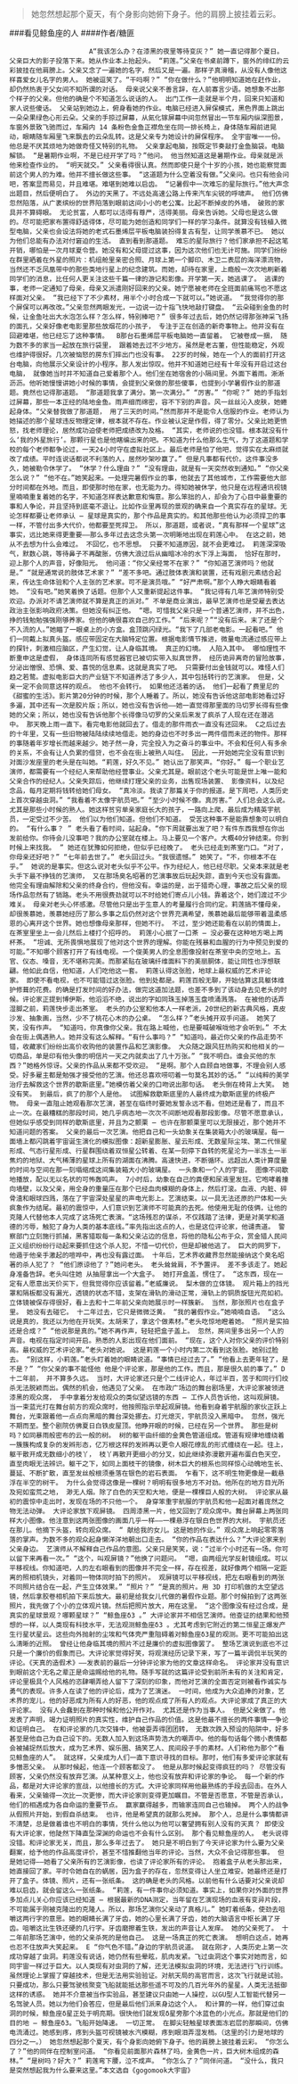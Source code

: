 > 她忽然想起那个夏天，有个身影向她俯下身子。他的肩膀上披挂着云彩。

###看见鲸鱼座的人
####作者/糖匪

						A“我该怎么办？在漆黑的夜里等待变灰？” 她一直记得那个夏日。父亲巨大的影子投落下来。她从作业本上抬起头。 “莉莲。”父亲在书桌前蹲下，窗外的绯红的云彩披挂在他肩膀上。父亲又念了一遍她的名字，然后又是一遍。那样子真滑稽，从没有人像他这样喜爱女儿名字的男人。 她被逗笑了。“干吗啊？” “你在做什么？”他明明知道她在赶作业，却仍然热衷于父女间不知所谓的对话。 母亲说父亲不善言辞，在人前寡言少语。她想象不出那个样子的父亲。但他的确是个不知道怎么说话的人。 出门工作一走就是半个月，回来只知道和家人说些傻话。 父亲站到她边上，俯身看她的作业。电脑已经进入屏保模式，黑色界面上跳出一朵朵果绿色心形云朵。父亲的手掠过屏幕，从氮化镓屏幕中间忽然冒出一节车厢内纵深图景，车窗外景致飞驰而过，车厢内 14 条粉色金鱼正襟危坐在同一排长椅上，身体随车厢前进晃动，眼睛随车厢里飞来飘去的云朵乱转。这是父亲专为她设计的屏保程序。 全宇宙唯一一份。他总是不厌其烦地为她做奇怪又特别的礼物。 父亲拿起电脑，按既定节奏敲打金鱼脑袋。电脑解锁。 “是暑期作业啊，不是已经开学了吗？”他问。 他当然知道这是暑期作业。母亲就是派他来检查作业的。 “明天就交。” 父亲看得很认真。然而即使只是个十岁的小孩，她也能察觉面前这个男人的为难。他并不擅长做这些事。 “这道题为什么空着没有做。”父亲问。也只有他会问吧，答案显而易见，并且难堪。难堪到她难以启齿。 “记暑假中一次难忘的星际旅行。”他大声念出题目，然后便明白了。 外边的天黑了。不远处高速公路上传来汽车尖锐的呼啸声。 他们仿佛忽然陷落，从广袤缤纷的世界陷落到眼前这间小小的老公寓。比起不断掉皮的外墙， 破败的家具并不算碍眼。 无论贫富，人都可以活得有尊严，活得美丽。母亲告诉她。父母也是这么做的。尽可能把家布置得舒适得体，尽可能为她创造和同学们一样的学习条件。就算没有钱植入微型电脑，父亲也会设法将她的老式石墨烯层平板电脑装扮得复古有型，让同学羡慕不已。 她以为他们总能有办法对付窘迫的生活。 直到看到那道题。 难忘的星际旅行？他们家承担不起这笔开销，哪怕是一次月球夏令营。她没有和父母提过这事，因为这次他们也无计可施。同学们纷纷在群里晒着在外星的照片：机组舱里亲密合照、月球上第一个脚印、木卫二表层的海洋漂流物，当然还不乏凤凰带中的那些类地行星上的纪念建筑。而她，却待在家里，上瘾般一次次地刷新着同学们的消息，比任何人更关注这些千篇一律的游记和影像。开学第一天，她逃课了。 逃课的事，老师一定通知了母亲，母亲又派遣刚好回来的父亲。她宁愿被老师在全班面前痛骂也不愿这样面对父亲。 “我已经下了不少素材，用半个小时合成一下就可以。”她说道。 “我觉得你的那个屏保可以再改改。”父亲忽然两眼发光，一边说一边十指飞快地敲打键盘。 “云朵碰到金鱼的时候，让金鱼吐出大水泡怎么样？怎么样，特别棒吧？” 很多年过去后，她仍然记得那张神采飞扬的面孔，父亲好像老电影里那些放烟花的小孩子， 专注于正在创造的新奇事物上。他并没有在回避难堪，他已经忘了这种事情。  B那台石墨烯层平板电脑她一直留着。 它被卷成一捆， 随为数不多的家当一起放在旅行袋里， 跟着她去过不少地方。虽然是老古董，但性能稳定，外观也维护得很好。几次被恼怒的房东们摔出门也没有事。 22岁的时候，她在一个人的面前打开这台电脑，向他展示父亲设计的小程序。那人发出惊叹。他并不知道她已经有十年没有开启过这台电脑， 就像她当时并不知道自己爱着那个人。他们坐在她宿舍的小隔间里。外面下着雨。淅淅沥沥。他听她慢慢讲她小时候的事情，会提到父亲做的那些傻事，也提到小学暑假作业的那道题。竟然也记得那道题。 “那道题我拿了满分。第一次满分。” “厉害。” “你呢？” 她的手指划过屏幕，那些一本正经的陆地金鱼。雨声细而绵密，容不下别的声音。风一丝丝沁入皮肤，她蜷起身体。“父亲替我做了那道题， 用了三天的时间。”然而那并不是能令人信服的作业。老师认为她描述的那个星球违反物理定律，根本就不存在。作业被认定是作假，得了零分。父亲比她更愤怒，找老师理论，居然成功迫使老师把成绩改为及格。 “其实，老师说的也没错。根本就没有什么‘我的外星旅行’。那颗行星也是他瞎编出来的吧。不知道为什么他那么生气，为了这道题和学校的每个老师都争论过，一天24小时守在虚拟社区上。最后老师是怕了他吧，觉得实在太麻烦就改了成绩。平时连说话都说不利落的人，居然吵架吵赢了。” 但是凡事都有代价。这件事没多久，她被勒令休学了。 “休学？什么理由？” “没有理由，就是有一天突然收到通知。” “你父亲怎么说？” “他不在。”她笑起来。一处理完暑假作业的事，他就去了其他城市，工作需要他大部分时间都在外地。而且，即使那时他在家，也无能为力。得知她被休学，他只是在远程通讯视镜里喃喃重复着她的名字，不知道怎样表达歉意和悔意。那么笨拙的人，却会为了心目中最重要的事和人争论，并且坚持到底毫不退让。比如作业里再现的景观的确来自一个真实存在的星球。无论怎样都要让老师承认 ̶ 星球是真实的，那个作品是真实的。和其他那些他认为必须捍卫的事一样，不管付出多大代价，他都要至死捍卫。 所以，那道题，或者说，“真有那样一个星球”这事实，远比她来得更重要——那么多年过去这念头第一次明晰地出现在莉莲心中。 在这之前，她从不去想为什么会难过。 不回忆，也不思想。 只要不知道原因，就不会更难过。 莉莲深深吸气，默数心跳，等待鼻子不再酸胀，仿佛大浪过后从幽暗冰冷的水下浮上海面， 恰好在那时，迎上那个人的声音，好像阳光。 他问道：“你父亲经常不在家？” “你知道艺演师吗？他就是。” “就是通常说的肢体艺术家？” “差不多吧。通过肢体表演和装置，还有戏剧元素结合起来，传达生命体验和个人主张的艺术家。可不是演员哦。” “好严肃啊。”那个人睁大眼睛看着她。 “没有吧。”她笑着换了话题。但那个人又重新提起这件事。 “我记得有几年艺演师特别受欢迎。办派对不请艺演师就不算是真正的派对。” 不单是商业演出，最早艺演师也是受雇去表达政治主张影响政府决策。但她没有纠正他。 “嗯。可惜我父亲只是一个普通艺演师，并不出色，挣的钱勉勉强强刚够养家。但他的确很喜欢自己的工作。” “后来呢？”“没有后来。末了还是个不入流的人。”她瞄了一眼桌上的小方盒。盒顶跳闪绿光。“我下了几部老电影。一起看吧。” 他们一同戴上拟真头盔。感应带固定在大脑特定位置。根据电影情节推进，微量电流通过感应带上的探针，刺激相应脑区，产生幻觉，让人身临其境。 真正的幻境。 人陷入其中。 哪怕理性不断重申这是虚假， 身体连同所有感觉器官已被切实带入拟真世界， 经历诡异离奇的冒险故事，分泌出憎恨、恐惧、爱、喜悦的信息素。这就是真实了吧。 只需要付出金钱就可以。难怪人们趋之若鹜。虚拟电影巨大的产业链下不知道养活了多少人，其中包括转行的艺演家。 但是，父亲一定不会同意这样的观点。 他也不会转行。 如果他还活着的话。 他们一起看了费里尼的《甜蜜的生活》。影片第20分钟的时候，那个人睡着了。所以，她没有告诉他这部电影她看过好多遍，其中还有一次是胶片版；所以，她也没有告诉他——她一直觉得那里面的马切罗长得有些像她的父亲；所以，她也没有告诉他那个长得像马切罗的父亲后来发了疯杀了人现在还在潜逃中。 那天晚上雨一直下。看完电影他就回去了。借走的那件雨衣一直没有还回来。 C之后过去的十年里，又有一些旧物被陆陆续续地借走。她的身边也不时多出一两件借而未还的物件。那样的事随着年岁增长而越来越少。她孑然一身，完全投入为之奋斗的事业中。不会和任何人有多余的关系，不会有让人负累的借贷，也不会在街上被熟人叫住。 因此，一开始她完全没有意识到对面沙发座里的老头是在叫她。“莉莲，好久不见。” 她认出了那笑声。“你好。” 每一个职业艺演师，都需要有一个经纪人来帮助他经营事业。父亲尤其是。眼前这个老头可能是世上唯一能和父亲合作的经纪人。父亲失踪后，他继续打理父亲的业务，出售现场装置、 影像资料，以及纪念品，每月定期将钱转给她们母女。 “真冷淡。我读了那篇关于你的报道。是下周吧，人类历史上首次穿越虫洞。” “我看着不太像宇航员吧。” “至少小时候不像。真厉害。” 人们总会这么说。尤其是那些小时候的熟人。她这样贫穷单亲家庭长大的孩子，一路向上爬，最后成为精英宇航员，一定受过不少苦。 他们以为他们知道。但他们不知道。 受苦这种事不是能靠想象可以明白的。 “有什么事？ ” 老头看了看时间，站起身。“你下周就要出发了吧？有件东西我想在你出发前给你。你待会儿没事吧？我的办公室就在楼上。马上要见一个客户。大概40分钟结束。你到时候上来找我。 ” 她还在犹豫如何拒绝，但似乎已经晚了。 老头已经走到茶室门口。“对了，你母亲还好吧？” “七年前去世了。” 老头回过头。“我很遗憾。” 她笑了。“不，你根本不在乎。”  她说的是事实。但这么说对老头似乎不公平。作为经纪人，他已经尽职。父亲本来就是老头手下最不挣钱的艺演师， 又在那场臭名昭著的艺演事故后玩起失踪，直到今天也没有露面。 他完全有理由解除和父亲的终身合约，但他没有。幸运的是，出于猎奇心理，事故之后父亲的现场作品忽然有了销路。老头不用很费劲就可以不时给她们寄点儿小钱。靠着这个，她们渡过不少难关。 母亲对老头心怀感激。尽管他只是出于生意人的考量履行合同约定。莉莲搞不懂母亲，却很羡慕她，羡慕她经历了那么多事之后仍然对这个世界充满希望，羡慕她最后能够带着温柔感恩的心离开这个世界。她也想像母亲那样，但她不行。 不过，至少她还能看在以前的情面上，在茶室里坐上一会儿然后上楼打个招呼的。 莉莲小心抿了一口茶 ̶ 没必要在这种地方喝上两杯茶。 “坦诚、无所畏惧地展现了他对这个世界的理解。你能在残暴和血腥的行为中预见到爱的可能。”不知哪个顾客打开了有线电视。一个俊美男人的全息图像投射在茶室中央的空地上。五官、仪态、嗓音，无不堪称完美。而那紧贴在玻璃纤维面料下的美丽胴体，能让同性也浮想联翩。他如此自信，他知道，人们吃他这一套。 莉莲认得这张脸，地球上最权威的艺术评论家。 即使不看电视，也不可能错过这张脸。他到处都是。莉莲百般无聊，开始估算这具躯体维护修葺的花费。的确是打发时间的好办法，做完这道加法题，也差不多到了该动身去见老头的时候。评论家正提到博伊斯，他滔滔不绝，说出的字如同珠玉掉落玉盘喷涌溅落。 在被他的话弄湿脚之前，莉莲快步走出茶室。 老头的办公室和他本人一样老派，20世纪的新古典风格，真皮沙发、抽象画，当然，少不了桃花心木的办公桌。 “怎么样？”老头摊开双手问道。 她笑了笑，没有作声。 “知道吗，你真像你父亲。我在路上喊他，也是要喊破喉咙他才会听到。” 不太会在街上偶遇熟人。她并没有这么解释。“有什么事吗？” “知道吗，最近你父亲的作品走势不错，收藏家们纷纷出高价收购他的装置作品和艺演影像。 大众随之跟风狂热购买和他相关的一切商品，单是印有他头像的明信片一天之内就卖出了几十万张。” “我不明白。谁会买他的东西？”她格外惊讶。父亲的作品从来都不受欢迎。 “是啊。那个人自顾自地做事，不理会别人感受。好多雇主都是勉强才接受他的艺演。他还总喜欢唠叨着一句莫名其妙的话。” “以纯粹的美学治疗去解救这个世界的歇斯底里。”她模仿着父亲的口吻说出那句话。 老头倒在椅背上大笑。 她没有笑。 到最后，疯了的那个人是他。 试图解救歇斯底里的人最终成为歇斯底里的终极产物。 母亲一直阻止她观看那次艺演，甚至在临终时要她发誓永远不看。但她还是看了，而且不止一次。在最糟糕的那段时间，她几乎病态地一次次不间断地观看那段影像。尽管不愿意承认，但她似乎感受到同样的歇斯底里，并且为之颤栗 ̶ 也许在那颤栗里可以无限接近，那个她并不知道问题的答案。 父亲的最后一次艺演。他把自己和一头幼象关在集装箱大小的玻璃屋。每一面墙上都闪跳着宇宙诞生演化的模拟图像：超新星膨胀、星云形成、无数星际尘埃、第二代恒星形成、气态行星形成、行星群围绕着双恒星公转着、在某一刻停下自转的死星沦为一半冻土一半焦灼的地狱、大气稀薄的星球上所有的湖面在沸腾。高速快进，不断循环。远超出人类计算度量的时间与空间在那一刻塌缩成这间集装箱大小的玻璃屋。 一头象和一个人的宇宙。 图像不间歇地播放，配以无以名状的可怖轰鸣声。 7小时后，幼象在自己的粪便和尿液里发狂。它咆哮着撞向墙壁，以及父亲，用全身的重量压在那个已经血肉模糊的身体上，然后打滚。血液、内脏、碎骨渣和眼球四溅，落在了宇宙深处星星的声电光影上。艺演结束。以一具无法还原的尸体和一头疯象作为结尾。最初的震惊中，人们意识到艺演师不可能真的去死。他使用无耻的伎俩，让他的克隆人代替他本人完成了这场死亡表演。“这场残忍的谋杀，不仅践踏了法律，更是对美学和道德的污辱，触犯了身为人类的基本底线。”率先指出这点的人，也是这位评论家，他谴责道。 警察部门立刻施行抓捕，黑客猎取每一条和父亲沾边的信息，将他的隐私公布于众，赏金猎人民间正义组织纷纷行动起来要抓住这个杀人犯，不惜一切代价，但是却被他逃了。 巨大的网罗下，他遁于他亲手激起的喧哗中，再也没有露过面。 十年后，艺术界收藏界忽然能接纳这个臭名昭著的杀人犯了？ “他们原谅他了？”她问老头。 老头耸耸肩，不予置评。 差不多该走了。她起身准备告辞。老头叫住她 从抽屉拿出一个大盒子。 她打开盒盖，愣住了。 “这东西，现在一定有人愿意出天价买下，但我觉得你应该留着。”老威廉说。 梨木做的立体镜。 观片箱上的挡光罩和隔板都没有漏光，透镜的状态不错，支架在滑轨的滑动正常，滑轨上的铜质旋钮光亮如初。立体镜被保存得很好，看上去和十二年前父亲向她展示时一样簇新。 当然，那张照片也在盒子里。 她没有去碰它。 十二年过去，它只是微微泛黄。 “我的暑假作业。”她喃喃自语。 “这么说是真的，我还以为他在开玩笑。太胡来了，拿这个做素材。”老头吃惊地瞪着她。 “照片是实拍还是合成？” “他说那是真的。”她不再作声，轻轻把盒子盖上。 忽然，房间里多出另一个人的声音。电视在指定时间开启。熟悉的人影出现在他们面前。 “现在，这个人对你父亲的评价特别高。最权威的艺术评论家。”老头对她说。 这是莉莲一个小时内第二次看到这张脸。她别过脸去。 “别这样，小莉莲。”老头盯着她的眼睛说道。“事情已经过去了。” “他看上去更年轻了，是不是？” “你父亲的事不能怪他 他是个评论家，那是他的工作。而且，那是很久前的事了。” D十二年前， 并不算多久远。 当时，大评论家还只是个二线评论人，年过半百，苦于和同行们绞杀无法脱颖而出。偶然的机会，他遇见了父亲。 在市政广场边的舞台剧场里，大评论家被领进漆黑的观众席， 手中拿着分发给观众的类似望远镜的东西 ̶ 工作人员告诉他，这叫观屏镜。当一束蓝光打在舞台前方的观众席时，他按照指示举起观屏镜。他看到身着宇航服的家伙正跃上舞台，光束跟着他一点点向黑暗的舞台深处挪去。灯光熄灭，宇航员没入黑暗中。 忽然，强光不期而至。整个剧院仿佛夏日白铁皮屋顶。他睁开眼的时候，已经在另一个世界。 那些是树吗？如同暴雨般密布的云一般的树。 树的躯干由纤细的金黄色管道组成。管道有规律地缠绕着一簇簇构成复杂的发辫形态，亿万根这样的发辫再以更令人眼花缭乱的形式缠绕在一起。往上，躯干散开成无数细小的枝丫， 枝丫再散开更细小的分叉，如此继续弥漫散开遍布蛋白色天空，直至肉眼无法辨识。躯干之下，如同上面枝干的镜像，树木巨大的根系也同样惊心动魄地生长、蔓延、不断扩散，直至发丝般根须垂落在银色的岩石表面。 乍看下，这不明生物更像是一截悬浮在半空的树干。 为什么会觉得这像是一棵树？明明有很多地方不对劲。他所在的地方目光所及宛如蛮荒之地， 渺无人烟。除了白色的天空和大地，便是一棵棵巨人般的大树。 评论家从最初的震惊中走出时，发现在场的不只他一个。 身穿笨重宇航服的宇航员和他一起面对着庞然之物无法动弹。 大评论家放下观屏镜。 四周漆黑一片，他又回到了观众席中。舞台屏幕上两张同样大小图像。他注意到这两张图像的画面几乎一样——一棵悬浮在银白色世界的大树。 宇航员还在那儿。他摘下头盔，转向观众席。 “ 献给我的女儿。这是她的作业。” 观众席上响起零零落落的掌声。为数不多的观众起身懒洋洋地朝出口走去。 “你的作品在表达什么？”大评论家来到父亲身边。 艺演师从不解释自己作品的意图。父亲只是笑笑，说：“过半个小时还有一场。你可以留下来再看一次。” “这个，叫观屏镜？”他换了问题问。 “嗯，由两组光学反射镜组成。可以平移视线。你知道吧，人的左右眼看到的图像并不完全一样，存在视差，就好像两个相隔一定距离的照相机镜头，对着同一物体同时拍下的照片。 观屏镜可以平移视线，把左右眼看到的两张不同照片结合在一起，产生立体效果。” “照片？” “是真的照片。用 3D 打印机做的太空望远镜，然后拿胶卷相机拍下来后放大。最初是给我女儿代做的暑假作业题。那个时候拍到了这两张照片，我先做了个小的立体观片镜。然后把照片放大，用在这里。 “这个图像没有经过合成，是真实的星球景观？哪颗星球？” “鲸鱼座δ3 。” 大评论家并不相信艺演师。他查证的结果和他预想的一样，以人类现有科技水平，无法观测鲸鱼座δ3 。尤其考虑到它附近的第二恒星正爆发产生行星状星云。这些向外抛射的尘埃和气体壳严重阻碍着对鲸鱼座δ3星的观测。更不可能拍出这么清晰的近照。 曾经让他身临其境的照片不过是廉价的虚拟图像罢了。 整场艺演说到底也不过只是一个廉价的假象而已。大评论家觉得好笑，将观演经历记录下来，写了一篇半调侃半玩笑的评论。《天真的造假术》——发表前的最后一分钟评论家为他的文章这样命名。 评论家并没有意识到眼前这个无名之辈正是命运赐给他的礼物。随手写就的这篇评论受到前所未有的关注和肯定，评论里极具个人风格的恣肆嘲弄给人留下了深刻的印象，而他对艺演的全面否定则被看作诚实与勇气的表现。许多人在读了他的评论后，成为了艺演迷。 一时间，他成为大众追捧的对象，艺术界的宠儿，他的好恶成为所有人的好恶，他的观点成了所有人的观点。大评论家成了真正的大评论家。 没有人会蠢到在那种时候和他公开作对。 尤其还是作为当事人。 但是父亲做了。他发表了声明，竭力证明照片的真实性，维护自己作品的价值。这是他最不擅长的两件事情──争论和证明自己。 在和评论家的几次交锋中，他被耍弄得团团转， 无数次跌入预设的陷阱中，好多甚至是他自己为自己设下的。无数人加入到这场声势浩大的嘲弄中。他的每句话每个微小表情都会被捕捉然后放大，成为艺术界、娱乐圈、搞笑艺人、民间段子手的素材。人们称他为那个“看见鲸鱼座的人”。 就这样，父亲成为人们一直下意识寻找的目标。那时，他们有多爱评论家就有多憎恶父亲。 从那时候起，他连一个顾客都没了。 他是从那时候起变得疯狂的吗？ 尽管没有顾客，父亲仍然没有放弃艺演。从某种意义上，他也没有放弃和评论家的争论。 每一个新的作品，都是对大评论家的宣战，以他擅长的方式。大评论家同样用他最熟练的手段去回击。在外人看来，父亲输得一次比一次更惨，而大评论家则变得更加瞩目。不管是否愿意，不管是否承认，他们的相遇成为各自命运的重要节点。 赢家赢得越多，而输家连同自己也输掉。 两个人的战争从假照片开始，到假自杀结束。 也许，他是希望真的就那么死掉。 那个人，总是什么事情都讲不清楚，总是做着谁也不明白的事情，凭什么他以为他可以奢望拥有别人没有的天真？ 即使没有大评论家，他陡然下降直坠深渊的命运也不会有什么区别。 那个看见鲸鱼座的人。 老头说得没错。和评论家无关，而且，那么多年过去了。 她只是不明白到了今天评论家为什么要为父亲翻案，给予他的作品高度评价，甚至不惜推翻他当年的评论。当然，大众不会记得那些事。 但是她记得——她看了父亲所有的艺演影像，也读了评论家所有的评论。 抱着盒子从老头那出来，她直接回了家。平时令她自在的蜗居，因为盒子的存在，忽然变得让人坐立难安。她最终还是打开了盒子。体镜、照片，还有一张纸条。 这的确是老头的风格。以前他有什么话要对父亲说却难以启齿，就会留这么一张纸条。 “莉莲，有一件事你必须知道。事实上，如果你对外面的世界多加点儿关心你应该已经知道 ̶ 根据最新的DNA测定，当年留在艺演现场的血液有变异片段，不可能属于刚被克隆出的克隆人。所以，那场艺演你父亲动了真格儿。” 她盯着纸条，使劲去咀嚼这两行字的意思。她的眼睛长满了牙齿，她的心里长满了牙齿，她的大脑语言中枢长满了牙齿。咀嚼这比生铁还硬的几行字。牙齿磨擦着生铁，发出的声音让人发痒。 她的父亲死了。 十二年前那场艺演中，他的父亲杀死的是他自己。 这是一场真正的死亡表演。 想明白这点，她再也忍不住放声大笑起来。 E “你气色不错。”身边的宇航员说道。 就在刚才，人类历史上第一次成功穿越了虫洞。莉莲没有说话，她仍然有些晕眩，肌肉发紧。飞过虫洞这个事实对她而言，如同宇宙一样过于巨大。以人类现有对虫洞的了解，还无法模拟虫洞的环境，无法进行飞行训练。虽然理论上掌握了穿越技术，但是无法用实验验证。对航天局的高官而言，这次飞行就是试验。只要成功，那么只要驾驶核聚变飞船就能抵达那些遥不可及的几百光年外的星星。人类无法抵御这样的诱惑。 她并不介意被当作实验品，甚至建议只由她一人操控，以GU型人工智能代替另一名驾驶人员。她以为他们会答应，但是最后他们派来身边这个人。 和计算的一样，他们穿过虫洞的时候，鲸鱼座δ星正处于明亮期。很快他们就发现δ星旁那个冰蓝色的小光点。那就是他们的目的地 ̶ 鲸鱼座δ3。飞船开始降速。 一切正常。 在脚尖轻触星球表面冻岩层的那瞬间，仿佛电流涌过。她感到疼，疼到头盔可视镜被水汽模糊，疼到眼泪弄湿发梢。（这里的引力是地球的四分之一。） 她忽然想起那个夏天，有个身影向她俯下身子。他的肩膀上披挂着云彩。 “你怎么了？”他的同伴在控制室问道。 “你看见前面那片森林了吗，金黄色一片，巨大树木组成的森林。” “是树吗？好大？” 莉莲弯下腰，泣不成声。 “你怎么了？”同伴问道。 “没什么，我只是突然想起我为什么要来这里。”本文选自《gogomook大宇宙》 
